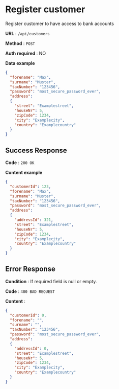 # Register customer

Register customer to have access to bank accounts

**URL** : `/api/customers`

**Method** : `POST`

**Auth required** : NO

**Data example**

```json
{
  "forename": "Max",
  "surname": "Muster",
  "taxNumber": "123456",
  "password": "most_secure_password_ever",
  "address":
  {
    "street": "Examplestreet",
    "houseNr": 5,
    "zipCode": 1234,
    "city": "Examplecity",
    "country": "Examplecountry"
  }
}
```

## Success Response

**Code** : `200 OK`

**Content example**

```json
{
  "customerId": 123,
  "forename": "Max",
  "surname": "Muster",
  "taxNumber": "123456",
  "password": "most_secure_password_ever",
  "address":
  {
    "addressId": 321,
    "street": "Examplestreet",
    "houseNr": 5,
    "zipCode": 1234,
    "city": "Examplecity",
    "country": "Examplecountry"
  }
}
```

## Error Response

**Condition** : If required field is null or empty.

**Code** : `400 BAD REQUEST`

**Content** :

```json
{
  "customerId": 0,
  "forename": "",
  "surname": "",
  "taxNumber": "123456",
  "password": "most_secure_password_ever",
  "address":
  {
    "addressId": 0,
    "street": "Examplestreet",
    "houseNr": 5,
    "zipCode": 1234,
    "city": "Examplecity",
    "country": "Examplecountry"
  }
}
```